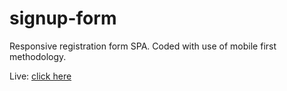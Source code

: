 # signup-form

Responsive registration form SPA.
Coded with use of mobile first methodology.

Live: [click here](https://husky93.github.io/signup-form/)